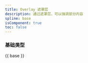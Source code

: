 ```yaml
---
title: Overlay 遮罩层
description: 通过遮罩层，可以强调部分内容
spline: base
isComponent: true
toc: false
---
```


### 基础类型

{{ base }}